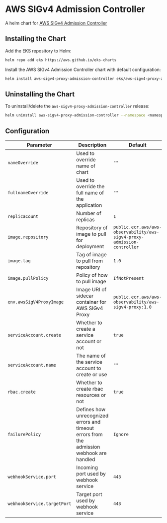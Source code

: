 # AWS SIGv4 Admission Controller

A helm chart for [AWS SIGv4 Admission Controller](https://github.com/aws-observability/aws-sigv4-proxy-admission-controller)

## Installing the Chart

Add the EKS repository to Helm:

```bash
helm repo add eks https://aws.github.io/eks-charts
```

Install the AWS SIGv4 Admission Controller chart with default configuration:

```bash
helm install aws-sigv4-proxy-admission-controller eks/aws-sigv4-proxy-admission-controller --namespace <namespace>
```

## Uninstalling the Chart

To uninstall/delete the `aws-sigv4-proxy-admission-controller` release:

```bash
helm uninstall aws-sigv4-proxy-admission-controller --namespace <namespace>
```

## Configuration

| Parameter | Description | Default
| - | - | -
| `nameOverride` | Used to override name of chart | `""`
| `fullnameOverride` | Used to override the full name of the application | `""`
| `replicaCount` | Number of replicas | `1`
| `image.repository` | Repository of image to pull for deployment | `public.ecr.aws/aws-observability/aws-sigv4-proxy-admission-controller`
| `image.tag` | Tag of image to pull from repository | `1.0`
| `image.pullPolicy` | Policy of how to pull image | `IfNotPresent`
| `env.awsSigV4ProxyImage` | Image URI of sidecar container for AWS SIGv4 Proxy | `public.ecr.aws/aws-observability/aws-sigv4-proxy:1.0`
| `serviceAccount.create` | Whether to create a service account or not | `true`
| `serviceAccount.name` | The name of the service account to create or use | `""`
| `rbac.create` | Whether to create rbac resources or not | `true`
| `failurePolicy` | Defines how unrecognized errors and timeout errors from the admission webhook are handled | `Ignore`
| `webhookService.port` | Incoming port used by webhook service | `443`
| `webhookService.targetPort` | Target port used by webhook service | `443`

